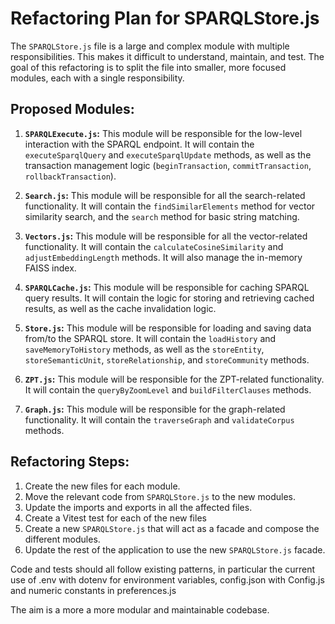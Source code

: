 # Refactoring Plan for SPARQLStore.js

The `SPARQLStore.js` file is a large and complex module with multiple responsibilities. This makes it difficult to understand, maintain, and test. The goal of this refactoring is to split the file into smaller, more focused modules, each with a single responsibility.

## Proposed Modules:

1.  **`SPARQLExecute.js`:** This module will be responsible for the low-level interaction with the SPARQL endpoint. It will contain the `executeSparqlQuery` and `executeSparqlUpdate` methods, as well as the transaction management logic (`beginTransaction`, `commitTransaction`, `rollbackTransaction`).

2.  **`Search.js`:** This module will be responsible for all the search-related functionality. It will contain the `findSimilarElements` method for vector similarity search, and the `search` method for basic string matching.

3.  **`Vectors.js`:** This module will be responsible for all the vector-related functionality. It will contain the `calculateCosineSimilarity` and `adjustEmbeddingLength` methods. It will also manage the in-memory FAISS index.

4.  **`SPARQLCache.js`:** This module will be responsible for caching SPARQL query results. It will contain the logic for storing and retrieving cached results, as well as the cache invalidation logic.

5.  **`Store.js`:** This module will be responsible for loading and saving data from/to the SPARQL store. It will contain the `loadHistory` and `saveMemoryToHistory` methods, as well as the `storeEntity`, `storeSemanticUnit`, `storeRelationship`, and `storeCommunity` methods.

6.  **`ZPT.js`:** This module will be responsible for the ZPT-related functionality. It will contain the `queryByZoomLevel` and `buildFilterClauses` methods.

7.  **`Graph.js`:** This module will be responsible for the graph-related functionality. It will contain the `traverseGraph` and `validateCorpus` methods.

## Refactoring Steps:

1.  Create the new files for each module.
2.  Move the relevant code from `SPARQLStore.js` to the new modules.
3.  Update the imports and exports in all the affected files.
4.  Create a Vitest test for each of the new files 
4.  Create a new `SPARQLStore.js` that will act as a facade and compose the different modules.
5.  Update the rest of the application to use the new `SPARQLStore.js` facade.

Code and tests should all follow existing patterns, in particular the current use of .env with dotenv for environment variables, config.json with Config.js and numeric constants in preferences.js

The aim is a more a more modular and maintainable codebase. 
